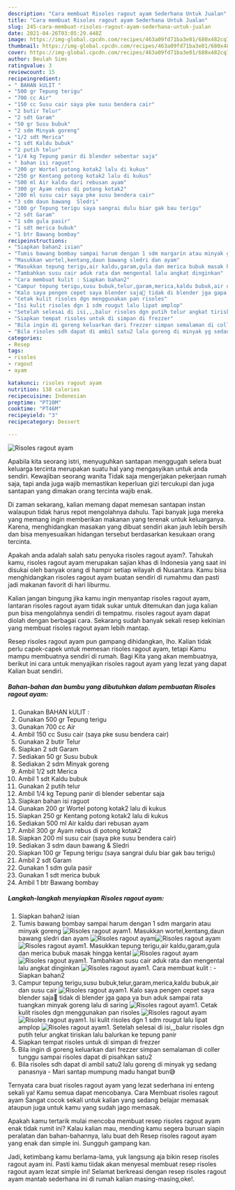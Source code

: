 ```yaml
---
description: "Cara membuat Risoles ragout ayam Sederhana Untuk Jualan"
title: "Cara membuat Risoles ragout ayam Sederhana Untuk Jualan"
slug: 245-cara-membuat-risoles-ragout-ayam-sederhana-untuk-jualan
date: 2021-04-26T03:05:29.448Z
image: https://img-global.cpcdn.com/recipes/463a09fd71ba3e01/680x482cq70/risoles-ragout-ayam-foto-resep-utama.jpg
thumbnail: https://img-global.cpcdn.com/recipes/463a09fd71ba3e01/680x482cq70/risoles-ragout-ayam-foto-resep-utama.jpg
cover: https://img-global.cpcdn.com/recipes/463a09fd71ba3e01/680x482cq70/risoles-ragout-ayam-foto-resep-utama.jpg
author: Beulah Sims
ratingvalue: 3
reviewcount: 15
recipeingredient:
- " BAHAN kULIT "
- "500 gr Tepung terigu"
- "700 cc Air"
- "150 cc Susu cair saya pke susu bendera cair"
- "2 butir Telur"
- "2 sdt Garam"
- "50 gr Susu bubuk"
- "2 sdm Minyak goreng"
- "1/2 sdt Merica"
- "1 sdt Kaldu bubuk"
- "2 putih telur"
- "1/4 kg Tepung panir di blender sebentar saja"
- " bahan isi raguot"
- "200 gr Wortel potong kotak2 lalu di kukus"
- "250 gr Kentang potong kotak2 lalu di kukus"
- "500 ml Air kaldu dari rebusan ayam"
- "300 gr Ayam rebus di potong kotak2"
- "200 ml susu cair saya pke susu bendera cair"
- "3 sdm daun bawang  Sledri"
- "100 gr Tepung terigu saya sangrai dulu biar gak bau terigu"
- "2 sdt Garam"
- "1 sdm gula pasir"
- "1 sdt merica bubuk"
- "1 btr Bawang bombay"
recipeinstructions:
- "Siapkan bahan2 isian"
- "Tumis bawang bombay sampai harum dengan 1 sdm margarin atau minyak goreng"
- "Masukkan wortel,kentang,daun bawang sledri dan ayam"
- "Masukkan tepung terigu,air kaldu,garam,gula dan merica bubuk masak hingga kental"
- "Tambahkan susu cair aduk rata dan mengental lalu angkat dinginkan"
- "Cara membuat kulit : Siapkan bahan2"
- "Campur tepung terigu,susu bubuk,telur,garam,merica,kaldu bubuk,air dan susu cair"
- "Kalo saya pengen cepet saya blender saja🙏 tidak di blender jga gapa ya bun aduk sampai rata tuangkan minyak goreng lalu di saring"
- "Cetak kulit risoles dgn menggunakan pan risoles"
- "Isi kulit risoles dgn 1 sdm rougut lalu lipat amplop"
- "Setelah selesai di isi,,,balur risoles dgn putih telur angkat tiriskan lalu balurkan ke tepung panir"
- "Siapkan tempat risoles untuk di simpan di frezzer"
- "Bila ingin di goreng keluarkan dari frezzer simpan semalaman di coller tunggu sampai risoles dapat di pisahkan satu2"
- "Bila risoles sdh dapat di ambil satu2 lalu goreng di minyak yg sedang panasnya Mari santap mumpung madu hangat bun😅"
categories:
- Resep
tags:
- risoles
- ragout
- ayam

katakunci: risoles ragout ayam 
nutrition: 138 calories
recipecuisine: Indonesian
preptime: "PT10M"
cooktime: "PT46M"
recipeyield: "3"
recipecategory: Dessert

---
```



![Risoles ragout ayam](https://img-global.cpcdn.com/recipes/463a09fd71ba3e01/680x482cq70/risoles-ragout-ayam-foto-resep-utama.jpg)

Apabila kita seorang istri, menyuguhkan santapan menggugah selera buat keluarga tercinta merupakan suatu hal yang mengasyikan untuk anda sendiri. Kewajiban seorang  wanita Tidak saja mengerjakan pekerjaan rumah saja, tapi anda juga wajib memastikan keperluan gizi tercukupi dan juga santapan yang dimakan orang tercinta wajib enak.

Di zaman  sekarang, kalian memang dapat memesan santapan instan walaupun tidak harus repot mengolahnya dahulu. Tapi banyak juga mereka yang memang ingin memberikan makanan yang terenak untuk keluarganya. Karena, menghidangkan masakan yang dibuat sendiri akan jauh lebih bersih dan bisa menyesuaikan hidangan tersebut berdasarkan kesukaan orang tercinta. 



Apakah anda adalah salah satu penyuka risoles ragout ayam?. Tahukah kamu, risoles ragout ayam merupakan sajian khas di Indonesia yang saat ini disukai oleh banyak orang di hampir setiap wilayah di Nusantara. Kamu bisa menghidangkan risoles ragout ayam buatan sendiri di rumahmu dan pasti jadi makanan favorit di hari liburmu.

Kalian jangan bingung jika kamu ingin menyantap risoles ragout ayam, lantaran risoles ragout ayam tidak sukar untuk ditemukan dan juga kalian pun bisa mengolahnya sendiri di tempatmu. risoles ragout ayam dapat diolah dengan berbagai cara. Sekarang sudah banyak sekali resep kekinian yang membuat risoles ragout ayam lebih mantap.

Resep risoles ragout ayam pun gampang dihidangkan, lho. Kalian tidak perlu capek-capek untuk memesan risoles ragout ayam, tetapi Kamu mampu membuatnya sendiri di rumah. Bagi Kita yang akan membuatnya, berikut ini cara untuk menyajikan risoles ragout ayam yang lezat yang dapat Kalian buat sendiri.

<!--inarticleads1-->

##### Bahan-bahan dan bumbu yang dibutuhkan dalam pembuatan Risoles ragout ayam:

1. Gunakan  BAHAN kULIT :
1. Gunakan 500 gr Tepung terigu
1. Gunakan 700 cc Air
1. Ambil 150 cc Susu cair (saya pke susu bendera cair)
1. Gunakan 2 butir Telur
1. Siapkan 2 sdt Garam
1. Sediakan 50 gr Susu bubuk
1. Sediakan 2 sdm Minyak goreng
1. Ambil 1/2 sdt Merica
1. Ambil 1 sdt Kaldu bubuk
1. Gunakan 2 putih telur
1. Ambil 1/4 kg Tepung panir di blender sebentar saja
1. Siapkan  bahan isi raguot
1. Gunakan 200 gr Wortel potong kotak2 lalu di kukus
1. Siapkan 250 gr Kentang potong kotak2 lalu di kukus
1. Sediakan 500 ml Air kaldu dari rebusan ayam
1. Ambil 300 gr Ayam rebus di potong kotak2
1. Siapkan 200 ml susu cair (saya pke susu bendera cair)
1. Sediakan 3 sdm daun bawang &amp; Sledri
1. Siapkan 100 gr Tepung terigu (saya sangrai dulu biar gak bau terigu)
1. Ambil 2 sdt Garam
1. Gunakan 1 sdm gula pasir
1. Gunakan 1 sdt merica bubuk
1. Ambil 1 btr Bawang bombay




<!--inarticleads2-->

##### Langkah-langkah menyiapkan Risoles ragout ayam:

1. Siapkan bahan2 isian
1. Tumis bawang bombay sampai harum dengan 1 sdm margarin atau minyak goreng
<img src="//assets-global.cpcdn.com/assets/icons/button_play-2c75c40dde080a61004c1f40b05d8f140eaff45d7e9e6481dc71c63d2e7c4909.png" alt="Risoles ragout ayam">1. Masukkan wortel,kentang,daun bawang sledri dan ayam
<img src="//assets-global.cpcdn.com/assets/icons/button_play-2c75c40dde080a61004c1f40b05d8f140eaff45d7e9e6481dc71c63d2e7c4909.png" alt="Risoles ragout ayam"><img src="//assets-global.cpcdn.com/assets/icons/button_play-2c75c40dde080a61004c1f40b05d8f140eaff45d7e9e6481dc71c63d2e7c4909.png" alt="Risoles ragout ayam"><img src="//assets-global.cpcdn.com/assets/icons/button_play-2c75c40dde080a61004c1f40b05d8f140eaff45d7e9e6481dc71c63d2e7c4909.png" alt="Risoles ragout ayam">1. Masukkan tepung terigu,air kaldu,garam,gula dan merica bubuk masak hingga kental
<img src="//assets-global.cpcdn.com/assets/icons/button_play-2c75c40dde080a61004c1f40b05d8f140eaff45d7e9e6481dc71c63d2e7c4909.png" alt="Risoles ragout ayam"><img src="//assets-global.cpcdn.com/assets/icons/button_play-2c75c40dde080a61004c1f40b05d8f140eaff45d7e9e6481dc71c63d2e7c4909.png" alt="Risoles ragout ayam">1. Tambahkan susu cair aduk rata dan mengental lalu angkat dinginkan
<img src="//assets-global.cpcdn.com/assets/icons/button_play-2c75c40dde080a61004c1f40b05d8f140eaff45d7e9e6481dc71c63d2e7c4909.png" alt="Risoles ragout ayam">1. Cara membuat kulit : - Siapkan bahan2
1. Campur tepung terigu,susu bubuk,telur,garam,merica,kaldu bubuk,air dan susu cair
<img src="//assets-global.cpcdn.com/assets/icons/button_play-2c75c40dde080a61004c1f40b05d8f140eaff45d7e9e6481dc71c63d2e7c4909.png" alt="Risoles ragout ayam">1. Kalo saya pengen cepet saya blender saja🙏 tidak di blender jga gapa ya bun aduk sampai rata tuangkan minyak goreng lalu di saring
<img src="//assets-global.cpcdn.com/assets/icons/button_play-2c75c40dde080a61004c1f40b05d8f140eaff45d7e9e6481dc71c63d2e7c4909.png" alt="Risoles ragout ayam">1. Cetak kulit risoles dgn menggunakan pan risoles
<img src="//assets-global.cpcdn.com/assets/icons/button_play-2c75c40dde080a61004c1f40b05d8f140eaff45d7e9e6481dc71c63d2e7c4909.png" alt="Risoles ragout ayam"><img src="//assets-global.cpcdn.com/assets/icons/button_play-2c75c40dde080a61004c1f40b05d8f140eaff45d7e9e6481dc71c63d2e7c4909.png" alt="Risoles ragout ayam">1. Isi kulit risoles dgn 1 sdm rougut lalu lipat amplop
<img src="//assets-global.cpcdn.com/assets/icons/button_play-2c75c40dde080a61004c1f40b05d8f140eaff45d7e9e6481dc71c63d2e7c4909.png" alt="Risoles ragout ayam">1. Setelah selesai di isi,,,balur risoles dgn putih telur angkat tiriskan lalu balurkan ke tepung panir
1. Siapkan tempat risoles untuk di simpan di frezzer
1. Bila ingin di goreng keluarkan dari frezzer simpan semalaman di coller tunggu sampai risoles dapat di pisahkan satu2
1. Bila risoles sdh dapat di ambil satu2 lalu goreng di minyak yg sedang panasnya - Mari santap mumpung madu hangat bun😅




Ternyata cara buat risoles ragout ayam yang lezat sederhana ini enteng sekali ya! Kamu semua dapat mencobanya. Cara Membuat risoles ragout ayam Sangat cocok sekali untuk kalian yang sedang belajar memasak ataupun juga untuk kamu yang sudah jago memasak.

Apakah kamu tertarik mulai mencoba membuat resep risoles ragout ayam enak tidak rumit ini? Kalau kalian mau, mending kamu segera buruan siapin peralatan dan bahan-bahannya, lalu buat deh Resep risoles ragout ayam yang enak dan simple ini. Sungguh gampang kan. 

Jadi, ketimbang kamu berlama-lama, yuk langsung aja bikin resep risoles ragout ayam ini. Pasti kamu tiidak akan menyesal membuat resep risoles ragout ayam lezat simple ini! Selamat berkreasi dengan resep risoles ragout ayam mantab sederhana ini di rumah kalian masing-masing,oke!.

